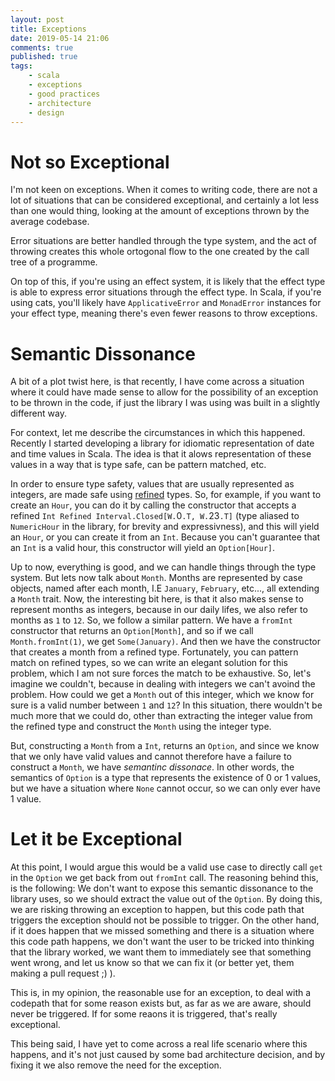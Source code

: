 ```yaml
---
layout: post
title: Exceptions
date: 2019-05-14 21:06
comments: true
published: true
tags:
    - scala
    - exceptions
    - good practices
    - architecture
    - design
---
```


# Not so Exceptional

I'm not keen on exceptions. When it comes to writing code, there are not a lot
of situations that can be considered exceptional, and certainly a lot less
than one would thing, looking at the amount of exceptions thrown by the
average codebase.

Error situations are better handled through the type system, and the act of
throwing creates this whole ortogonal flow to the one created by the call tree
of a programme.

On top of this, if you're using an effect system, it is likely that the effect
type is able to express error situations through the effect type. In Scala,
if you're using cats, you'll likely have `ApplicativeError` and `MonadError`
instances for your effect type, meaning there's even fewer reasons to throw
exceptions.

# Semantic Dissonance

A bit of a plot twist here, is that recently, I have come across a situation where
it could have made sense to allow for the possibility of an exception to be thrown
in the code, if just the library I was using was built in a slightly different
way.

For context, let me describe the circumstances in which this happened.
Recently I started developing a library for idiomatic representation of date
and time values in Scala. The idea is that it alows representation of these
values in a way that is type safe, can be pattern matched, etc.

In order to ensure type safety, values that are usually represented as
integers, are made safe using [refined](https://github.com/fthomas/refined)
types. So, for example, if you want to create an `Hour`, you can do it by
calling the constructor that accepts a refined `Int Refined Interval.Closed[W.`0`.T, W.`23`.T]`
(type aliased to `NumericHour` in the library, for brevity and expressivness),
and this will yield an `Hour`, or you can create it from an `Int`. Because you
can't guarantee that an `Int` is a valid hour, this constructor will yield an
`Option[Hour]`.

Up to now, everything is good, and we can handle things through the type
system. But lets now talk about `Month`. Months are represented by case
objects, named after each month, I.E `January`, `February`, etc..., all
extending a `Month` trait. Now, the interesting bit here, is that it also
makes sense to represent months as integers, because in our daily lifes, we
also refer to months as `1` to `12`. So, we follow a similar pattern. We have
a `fromInt` constructor that returns an `Option[Month]`, and so if we call
`Month.fromInt(1)`, we get `Some(January)`. And then we have the constructor
that creates a month from a refined type. Fortunately, you can pattern match
on refined types, so we can write an elegant solution for this problem, which
I am not sure forces the match to be exhaustive. So, let's imagine we
couldn't, because in dealing with integers we can't avoind the problem.
How could we get a `Month` out of this integer, which we know for sure is a
valid number between `1` and `12`?
In this situation, there wouldn't be much more that we could do, other than
extracting the integer value from the refined type and construct the `Month`
using the integer type.

But, constructing a `Month` from a `Int`, returns an `Option`, and since we
know that we only have valid values and cannot therefore have a failure to
construct a `Month`, we have *semantinc dissonace*. In other words, the
semantics of `Option` is a type that represents the existence of 0 or 1
values, but we have a situation where `None` cannot occur, so we can only ever
have 1 value.

# Let it be Exceptional

At this point, I would argue this would be a valid use case to directly call
`get` in the `Option` we get back from out `fromInt` call. The reasoning
behind this, is the following:
We don't want to expose this semantic dissonance to the library uses, so we
should extract the value out of the `Option`. By doing this, we are risking
throwing an exception to happen, but this code path that triggers the exception
should not be possible to trigger. On the other hand, if it does happen that
we missed something and there is a situation where this code path happens, we
don't want the user to be tricked into thinking that the library worked, we
want them to immediately see that something went wrong, and let us know so
that we can fix it (or better yet, them making a pull request ;) ).

This is, in my opinion, the reasonable use for an exception, to deal with a
codepath that for some reason exists but, as far as we are aware, should never
be triggered. If for some reaons it is triggered, that's really exceptional. 

This being said, I have yet to come across a real life scenario where this
happens, and it's not just caused by some bad architecture decision, and by
fixing it we also remove the need for the exception.

